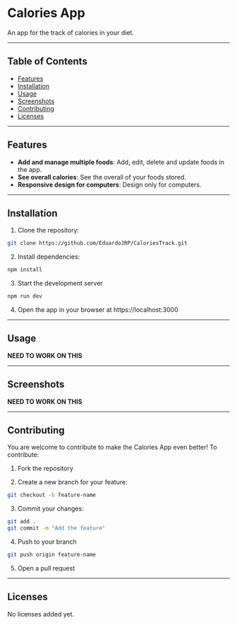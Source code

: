 # Calories App

An app for the track of calories in your diet.

---

## Table of Contents

- [Features](#features)
- [Installation](#installation)
- [Usage](#usage)
- [Screenshots](#screenshots)
- [Contributing](#contributing)
- [Licenses](#licenses)

---

## Features

- **Add and manage multiple foods**: Add, edit, delete and update foods in the app.
- **See overall calories**: See the overall of your foods stored.
- **Responsive design for computers**: Design only for computers.

---

## Installation

1. Clone the repository:

```bash
git clone https://github.com/EduardoJRP/CaloriesTrack.git
```

2. Install dependencies:

```bash
npm install
```

3. Start the development server

```bash
npm run dev
```

4. Open the app in your browser at https://localhost:3000

---

## Usage

**NEED TO WORK ON THIS**

---

## Screenshots

**NEED TO WORK ON THIS**

---

## Contributing

You are welcome to contribute to make the Calories App even better! To contribute:

1. Fork the repository

2. Create a new branch for your feature:

```bash
git checkout -b feature-name
```

3. Commit your changes:

```bash
git add .
git commit -m "Add the feature"
```

4.  Push to your branch

```bash
git push origin feature-name
```

5. Open a pull request

---

## Licenses

No licenses added yet.
